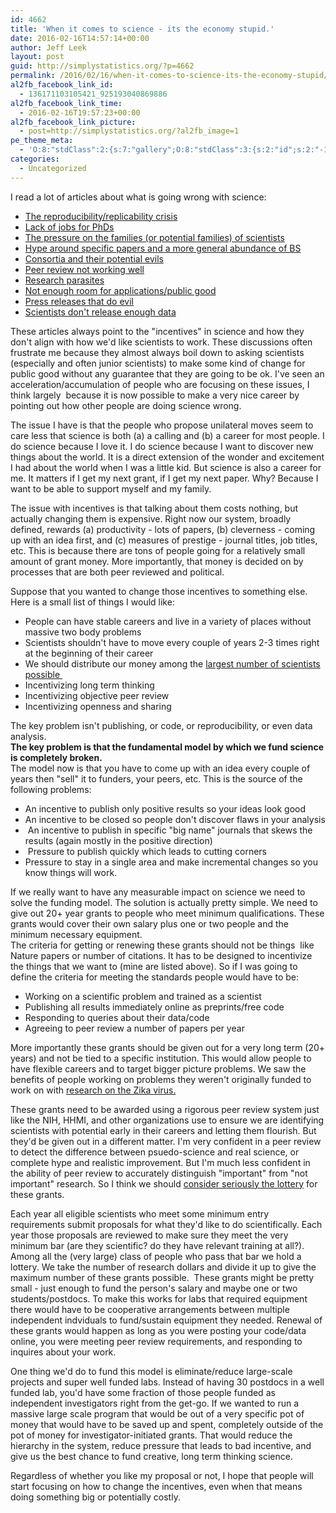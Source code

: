 ```yaml
---
id: 4662
title: 'When it comes to science - its the economy stupid.'
date: 2016-02-16T14:57:14+00:00
author: Jeff Leek
layout: post
guid: http://simplystatistics.org/?p=4662
permalink: /2016/02/16/when-it-comes-to-science-its-the-economy-stupid/
al2fb_facebook_link_id:
  - 136171103105421_925193040869886
al2fb_facebook_link_time:
  - 2016-02-16T19:57:23+00:00
al2fb_facebook_link_picture:
  - post=http://simplystatistics.org/?al2fb_image=1
pe_theme_meta:
  - 'O:8:"stdClass":2:{s:7:"gallery";O:8:"stdClass":3:{s:2:"id";s:2:"-1";s:5:"width";s:0:"";s:6:"height";s:0:"";}s:5:"video";O:8:"stdClass":1:{s:2:"id";s:2:"-1";}}'
categories:
  - Uncategorized
---
```

I read a lot of articles about what is going wrong with science:

  * [The reproducibility/replicability crisis](http://www.economist.com/news/briefing/21588057-scientists-think-science-self-correcting-alarming-degree-it-not-trouble)
  * [Lack of jobs for PhDs](http://www.theatlantic.com/business/archive/2013/02/the-phd-bust-americas-awful-market-for-young-scientists-in-7-charts/273339/)
  * [The pressure on the families (or potential families) of scientists](https://theresearchwhisperer.wordpress.com/2013/11/19/academic-scattering/)
  * [Hype around specific papers and a more general abundance of BS](http://quillette.com/2016/02/15/the-unbearable-asymmetry-of-bullshit/?utm_content=buffer235f2&utm_medium=social&utm_source=twitter.com&utm_campaign=buffer)
  * [Consortia and their potential evils](http://www.michaeleisen.org/blog/?p=1179)
  * [Peer review not working well](http://www.vox.com/2015/12/7/9865086/peer-review-science-problems)
  * [Research parasites](http://www.nejm.org/doi/full/10.1056/NEJMe1516564)
  * [Not enough room for applications/public good](http://gmwatch.org/news/latest-news/16691-public-science-is-broken-says-professor-who-helped-expose-water-pollution-crisis)
  * [Press releases that do evil](http://www.statnews.com/2016/02/10/press-releases-stink/?s_campaign=stat:rss)
  * [Scientists don't release enough data](https://twitter.com/Richvn/status/697725899404349440)

These articles always point to the "incentives" in science and how they don't align with how we'd like scientists to work. These discussions often frustrate me because they almost always boil down to asking scientists (especially and often junior scientists) to make some kind of change for public good without any guarantee that they are going to be ok. I've seen an acceleration/accumulation of people who are focusing on these issues, I think largely  because it is now possible to make a very nice career by pointing out how other people are doing science wrong.

The issue I have is that the people who propose unilateral moves seem to care less that science is both (a) a calling and (b) a career for most people. I do science because I love it. I do science because I want to discover new things about the world. It is a direct extension of the wonder and excitement I had about the world when I was a little kid. But science is also a career for me. It matters if I get my next grant, if I get my next paper. Why? Because I want to be able to support myself and my family.

The issue with incentives is that talking about them costs nothing, but actually changing them is expensive. Right now our system, broadly defined, rewards (a) productivity - lots of papers, (b) cleverness - coming up with an idea first, and (c) measures of prestige - journal titles, job titles, etc. This is because there are tons of people going for a relatively small amount of grant money. More importantly, that money is decided on by processes that are both peer reviewed and political.

Suppose that you wanted to change those incentives to something else. Here is a small list of things I would like:

  * People can have stable careers and live in a variety of places without massive two body problems
  * Scientists shouldn't have to move every couple of years 2-3 times right at the beginning of their career
  * We should distribute our money among the [largest number of scientists possible ](http://simplystatistics.org/2015/12/01/thinking-like-a-statistician-fund-more-investigator-initiated-grants/)
  * Incentivizing long term thinking
  * Incentivizing objective peer review
  * Incentivizing openness and sharing

<div>
  The key problem isn't publishing, or code, or reproducibility, or even data analysis.
</div>

<div>
</div>

<div>
  <b>The key problem is that the fundamental model by which we fund science is completely broken. </b>
</div>

<div>
</div>

<div>
  The model now is that you have to come up with an <span class="lG">idea</span> every couple of years then "sell" it to funders, your peers, etc. This is the source of the following problems:
</div>

<div>
</div>

  * An incentive to publish only positive results so your <span class="lG">ideas</span> look good
  * An incentive to be closed so people don't discover flaws in your analysis
  *  An incentive to publish in specific "<span class="lG">big</span> name" journals that skews the results (again mostly in the positive direction)
  *  Pressure to publish quickly which leads to cutting corners
  * Pressure to stay in a single area and make incremental changes so you know things will work.

<div>
  If we really want to have any measurable impact on science we need to solve the funding model. The solution is actually pretty simple. We need to give out 20+ year grants to people who meet minimum qualifications. These grants would cover their own salary plus one or two people and the minimum necessary equipment.
</div>

<div>
</div>

<div>
  The criteria for getting or renewing these grants should not be things  like Nature papers or number of citations. It has to be designed to incentivize the things that we want to (mine are listed above). So if I was going to define the criteria for meeting the standards people would have to be:
</div>

<div>
</div>

  * Working on a scientific problem and trained as a scientist
  * Publishing all results immediately online as preprints/free code
  * Responding to queries about their data/code
  * Agreeing to peer review a number of papers per year

More importantly these grants should be given out for a very long term (20+ years) and not be tied to a specific institution. This would allow people to have flexible careers and to target bigger picture problems. We saw the benefits of people working on problems they weren't originally funded to work on with [research on the Zika virus.](http://www.wired.com/2016/02/zika-research-utmb/)

These grants need to be awarded using a rigorous peer review system just like the NIH, HHMI, and other organizations use to ensure we are identifying scientists with potential early in their careers and letting them flourish. But they'd be given out in a different matter. I'm very confident in a peer review to detect the difference between psuedo-science and real science, or complete hype and realistic improvement. But I'm much less confident in the ability of peer review to accurately distinguish "important" from "not important" research. So I think we should [consider seriously the lottery](http://www.wsj.com/articles/SB10001424052702303532704579477530153771424) for these grants.

Each year all eligible scientists who meet some minimum entry requirements submit proposals for what they'd like to do scientifically. Each year those proposals are reviewed to make sure they meet the very minimum bar (are they scientific? do they have relevant training at all?). Among all the (very large) class of people who pass that bar we hold a lottery. We take the number of research dollars and divide it up to give the maximum number of these grants possible.  These grants might be pretty small - just enough to fund the person's salary and maybe one or two students/postdocs. To make this works for labs that required equipment there would have to be cooperative arrangements between multiple independent indviduals to fund/sustain equipment they needed. Renewal of these grants would happen as long as you were posting your code/data online, you were meeting peer review requirements, and responding to inquires about your work.

One thing we'd do to fund this model is eliminate/reduce large-scale projects and super well funded labs. Instead of having 30 postdocs in a well funded lab, you'd have some fraction of those people funded as independent investigators right from the get-go. If we wanted to run a massive large scale program that would be out of a very specific pot of money that would have to be saved up and spent, completely outside of the pot of money for investigator-initiated grants. That would reduce the hierarchy in the system, reduce pressure that leads to bad incentive, and give us the best chance to fund creative, long term thinking science.

Regardless of whether you like my proposal or not, I hope that people will start focusing on how to change the incentives, even when that means doing something big or potentially costly.

&nbsp;

&nbsp;